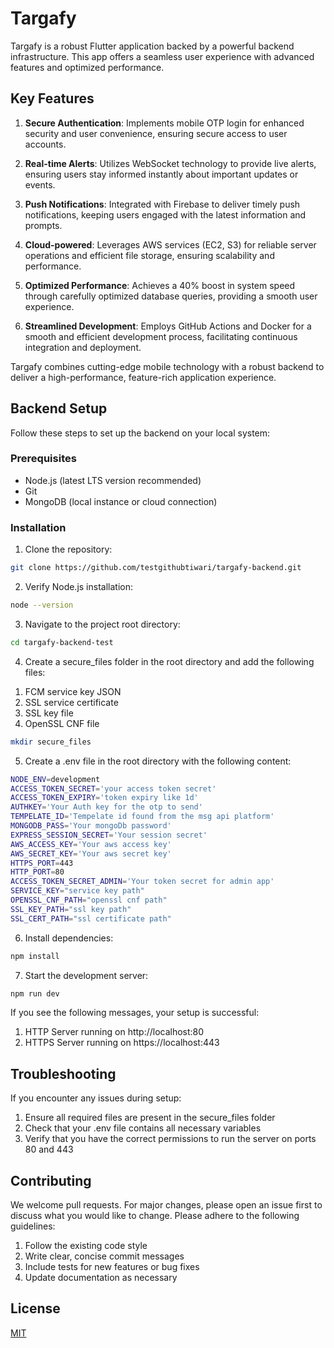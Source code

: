 # Targafy

Targafy is a robust Flutter application backed by a powerful backend infrastructure. This app offers a seamless user experience with advanced features and optimized performance.

## Key Features

1. **Secure Authentication**: Implements mobile OTP login for enhanced security and user convenience, ensuring secure access to user accounts.

2. **Real-time Alerts**: Utilizes WebSocket technology to provide live alerts, ensuring users stay informed instantly about important updates or events.

3. **Push Notifications**: Integrated with Firebase to deliver timely push notifications, keeping users engaged with the latest information and prompts.

4. **Cloud-powered**: Leverages AWS services (EC2, S3) for reliable server operations and efficient file storage, ensuring scalability and performance.

5. **Optimized Performance**: Achieves a 40% boost in system speed through carefully optimized database queries, providing a smooth user experience.

6. **Streamlined Development**: Employs GitHub Actions and Docker for a smooth and efficient development process, facilitating continuous integration and deployment.

Targafy combines cutting-edge mobile technology with a robust backend to deliver a high-performance, feature-rich application experience.

## Backend Setup

Follow these steps to set up the backend on your local system:

### Prerequisites

- Node.js (latest LTS version recommended)
- Git
- MongoDB (local instance or cloud connection)

### Installation

1. Clone the repository:

```bash
git clone https://github.com/testgithubtiwari/targafy-backend.git
```

2. Verify Node.js installation:

```bash
node --version
```

3. Navigate to the project root directory:

```bash
cd targafy-backend-test
```

4. Create a secure_files folder in the root directory and add the following files:

1) FCM service key JSON
2) SSL service certificate
3) SSL key file
4) OpenSSL CNF file

```bash
mkdir secure_files
```

5. Create a .env file in the root directory with the following content:

```bash
NODE_ENV=development
ACCESS_TOKEN_SECRET='your access token secret'
ACCESS_TOKEN_EXPIRY='token expiry like 1d'
AUTHKEY='Your Auth key for the otp to send'
TEMPELATE_ID='Tempelate id found from the msg api platform'
MONGODB_PASS='Your mongoDb password'
EXPRESS_SESSION_SECRET='Your session secret'
AWS_ACCESS_KEY='Your aws access key'
AWS_SECRET_KEY='Your aws secret key'
HTTPS_PORT=443
HTTP_PORT=80
ACCESS_TOKEN_SECRET_ADMIN='Your token secret for admin app'
SERVICE_KEY="service key path"
OPENSSL_CNF_PATH="openssl cnf path"
SSL_KEY_PATH="ssl key path"
SSL_CERT_PATH="ssl certificate path"
```

6. Install dependencies:

```bash
npm install
```

7. Start the development server:

```bash
npm run dev
```

If you see the following messages, your setup is successful:

1. HTTP Server running on http://localhost:80
2. HTTPS Server running on https://localhost:443

## Troubleshooting

If you encounter any issues during setup:

1. Ensure all required files are present in the secure_files folder
2. Check that your .env file contains all necessary variables
3. Verify that you have the correct permissions to run the server on ports 80 and 443

## Contributing

We welcome pull requests. For major changes, please open an issue first to discuss what you would like to change.
Please adhere to the following guidelines:

1. Follow the existing code style
2. Write clear, concise commit messages
3. Include tests for new features or bug fixes
4. Update documentation as necessary

## License

[MIT](https://choosealicense.com/licenses/mit/)
